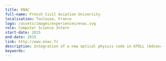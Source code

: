 ```yaml
---
title: ENAC
full-name: French Civil Aviation University
localisation: Toulouse, France
logo: /assets/images/experiences/enac.svg
role: Computer Science Intern
start-date: 2015
end-date: 2015
link: http://www.enac.fr
description: Integration of a new optical physics code in ATOLL (Advanced Trainer on LocaLizer), a software simulating the landing of aircraft by instrument.
keywords:
---
```

<!---
Gregoire Boiron <gregoire.boiron@gmail.com>
Copyright (c) 2018 Gregoire Boiron  All Rights Reserved.
--->
